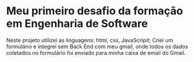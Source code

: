 # Meu primeiro desafio da formação em Engenharia de Software
Neste projeto utilizei as linguagens: html, css, JavaScripit;
Criei um formulário e integrei sem Back End com meu gmail, onde todos os dados coletados no formulário foi enviado para minha caixa de email do Gmail.